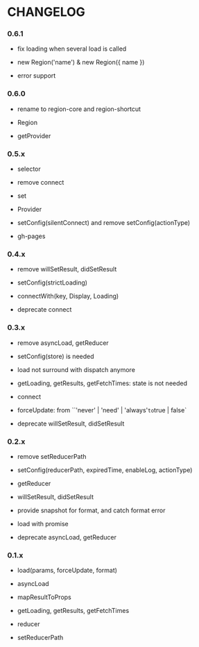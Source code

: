 # CHANGELOG

### 0.6.1

- fix loading when several load is called

- new Region('name') & new Region({ name })

- error support

### 0.6.0

- rename to region-core and region-shortcut

- Region

- getProvider

### 0.5.x

- selector

- remove connect

- set

- Provider

- setConfig(silentConnect) and remove setConfig(actionType)

- gh-pages

### 0.4.x

- remove willSetResult, didSetResult

- setConfig(strictLoading)

- connectWith(key, Display, Loading)

- deprecate connect

### 0.3.x

- remove asyncLoad, getReducer

- setConfig(store) is needed

- load not surround with dispatch anymore

- getLoading, getResults, getFetchTimes: state is not needed

- connect

- forceUpdate: from ``'never' | 'need' | 'always'` to `true | false`

- deprecate willSetResult, didSetResult

### 0.2.x

- remove setReducerPath

- setConfig(reducerPath, expiredTime, enableLog, actionType)

- getReducer

- willSetResult, didSetResult

- provide snapshot for format, and catch format error

- load with promise

- deprecate asyncLoad, getReducer

### 0.1.x

- load(params, forceUpdate, format)

- asyncLoad

- mapResultToProps

- getLoading, getResults, getFetchTimes

- reducer

- setReducerPath
